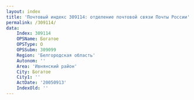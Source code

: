 ```yaml
---
layout: index
title: 'Почтовый индекс 309114: отделение почтовой связи Почты России'
permalink: /309114/
data:
    Index: 309114
    OPSName: Богатое
    OPSType: О
    OPSSubm: 309099
    Region: 'Белгородская область'
    Autonom: ''
    Area: 'Ивнянский район'
    City: Богатое
    City1: ''
    ActDate: '20050913'
    IndexOld: ''
---
```

